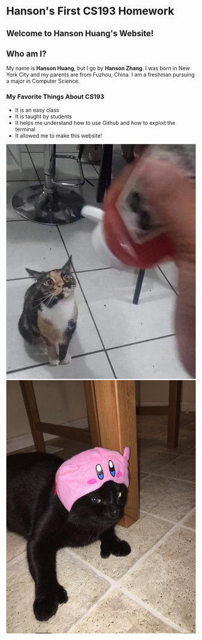 # Hanson's First CS193 Homework
## Welcome to Hanson Huang's Website!

## Who am I?
My name is **Hanson Huang**, but I go by **Hanson Zhang**. I was born in New York City and my parents are from Fuzhou, China. I am a freshman pursuing a major in Computer Science.

### My Favorite Things About CS193
- It is an easy class
- It is taught by students
- It helps me understand how to use Github and how to exploit the terminal
- It allowed me to make this website!

![Ketchup](./pic.jpeg)
![KirbyCat](./kirbycat.jpeg)